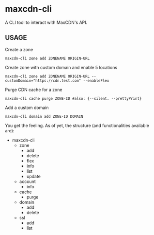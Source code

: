 # maxcdn-cli
A CLI tool to interact with MaxCDN's API.

## USAGE

Create a zone
```
maxcdn-cli zone add ZONENAME ORIGIN-URL
```

Create zone with custom domain and enable 5 locations
```
maxcdn-cli zone add ZONENAME ORIGIN-URL --customDomain="https://cdn.test.com" --enableFlex
```

Purge CDN cache for a zone
```
maxcdn-cli cache purge ZONE-ID #also: {--silent. --prettyPrint}
```

Add a custom domain
```
maxcdn-cli domain add ZONE-ID DOMAIN
```

You get the feeling. As of yet, the structure (and functionalities available are):

- maxcdn-cli
  - zone
    - add
    - delete
    - flex
    - info
    - list
    - update
  - account
    - info
  - cache
    - purge
  - domain
    - add
    - delete
  - ssl
    - add
    - list

